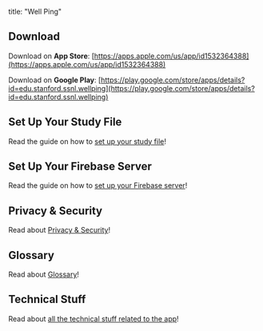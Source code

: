 title: "Well Ping"

## Download

Download on **App Store**: [https://apps.apple.com/us/app/id1532364388](https://apps.apple.com/us/app/id1532364388)

Download on **Google Play**: [https://play.google.com/store/apps/details?id=edu.stanford.ssnl.wellping](https://play.google.com/store/apps/details?id=edu.stanford.ssnl.wellping)

## Set Up Your Study File

Read the guide on how to [set up your study file](./study-file-setup.md)!

## Set Up Your Firebase Server

Read the guide on how to [set up your Firebase server](./firebase-setup.md)!

## Privacy & Security

Read about [Privacy & Security](./privacy-and-security.md)!

## Glossary

Read about [Glossary](./glossary.md)!

## Technical Stuff

Read about [all the technical stuff related to the app](./wellping/)!
